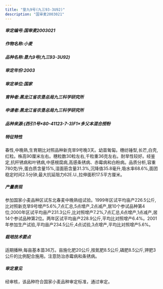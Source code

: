 ```yaml
---
title: "垦九9号(九三93-3U92)"
description: "国审麦2003021"
---
```

##### 审定编号:国审麦2003021

##### 作物名称:小麦

##### 品种名称:垦九9号(九三93-3U92)

##### 审定年份:2003

##### 审定单位:国家

##### 育种者:黑龙江省农垦总局九三科学研究所

##### 申请者:黑龙江省农垦总局九三科学研究所

##### 品种来源:(西引1号×80-41123-7-3)F1×多父本混合授粉

##### 特征特性
春性,中晚熟,生育期比对照品种新克旱9号晚3天。幼苗匍匐。穗纺锤型,长芒,白壳,红粒。株高90厘米左右。穗粒数30粒左右,千粒重36克左右。耐旱性较好。经鉴定,抗秆锈病和叶锈病,中感根腐病,高感条锈病、赤霉病和白粉病。品质分析,容重780克/升,蛋白质含量15%,湿面筋含量31.3%,沉降值35.8毫升,吸水率68.6%,面团稳定时间2.5分钟,最大抗延阻力62E.U.,拉伸面积17.5平方厘米。

##### 产量表现
参加国家小麦品种区试东北春麦中晚熟组试验。1999年区试平均亩产226.5公斤,比对照新克旱9号增产5.6%,7点汇总,5点增产,2点减产,居10个参试品种第4位;2000年区试平均亩产231.3公斤,比对照增产7.2%,7点汇总,6点增产,1点减产,居14个参试品种第2位。两年区试平均亩产228.9公斤,平均比对照增产6.4%。2001年参加生产试验,平均亩产234.5公斤,4点试验,3点增产,平均比对照增产5.6%。

##### 栽培技术要点
适期播种,每亩基本苗36万。亩施化肥20公斤,按氮肥8.5公斤,磷肥8.5公斤,钾肥3公斤的比例配合施用。注意防治赤霉病和条锈病。

##### 审定意见
经审核，该品种符合国家小麦品种审定标准，通过审定。
